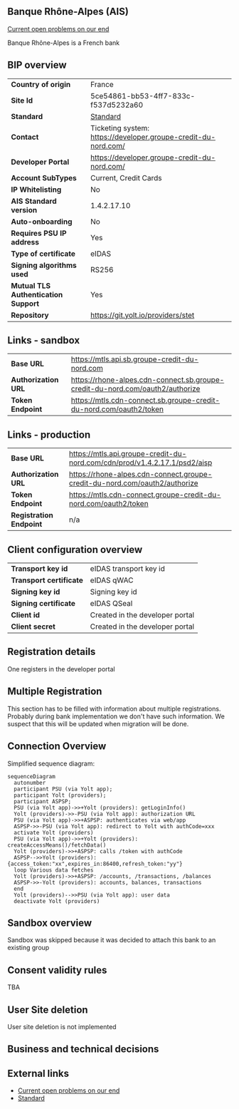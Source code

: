 ## Banque Rhône-Alpes (AIS)

[Current open problems on our end][1]

Banque Rhône-Alpes is a French bank

## BIP overview

|                                       |                                                                |
|---------------------------------------|----------------------------------------------------------------|
| **Country of origin**                 | France                                                         | 
| **Site Id**                           | 5ce54861-bb53-4ff7-833c-f537d5232a60                           |
| **Standard**                          | [Standard][2]                                                  |
| **Contact**                           | Ticketing system: https://developer.groupe-credit-du-nord.com/ |
| **Developer Portal**                  | https://developer.groupe-credit-du-nord.com/                   | 
| **Account SubTypes**                  | Current, Credit Cards                                          |
| **IP Whitelisting**                   | No                                                             |
| **AIS Standard version**              | 1.4.2.17.10                                                    |
| **Auto-onboarding**                   | No                                                             |
| **Requires PSU IP address**           | Yes                                                            |
| **Type of certificate**               | eIDAS                                                          |
| **Signing algorithms used**           | RS256                                                          |
| **Mutual TLS Authentication Support** | Yes                                                            |
| **Repository**                        | https://git.yolt.io/providers/stet                             |

## Links - sandbox

|                       |                                                                               |
|-----------------------|-------------------------------------------------------------------------------|
| **Base URL**          | https://mtls.api.sb.groupe-credit-du-nord.com                                 |
| **Authorization URL** | https://rhone-alpes.cdn-connect.sb.groupe-credit-du-nord.com/oauth2/authorize | 
| **Token Endpoint**    | https://mtls.cdn-connect.sb.groupe-credit-du-nord.com/oauth2/token            |  

## Links - production

|                           |                                                                            |
|---------------------------|----------------------------------------------------------------------------|
| **Base URL**              | https://mtls.api.groupe-credit-du-nord.com/cdn/prod/v1.4.2.17.1/psd2/aisp  |
| **Authorization URL**     | https://rhone-alpes.cdn-connect.groupe-credit-du-nord.com/oauth2/authorize | 
| **Token Endpoint**        | https://mtls.cdn-connect.groupe-credit-du-nord.com/oauth2/token            |  
| **Registration Endpoint** | n/a                                                                        |  

## Client configuration overview

|                           |                                 |
|---------------------------|---------------------------------|
| **Transport key id**      | eIDAS transport key id          |
| **Transport certificate** | eIDAS qWAC                      |
| **Signing key id**        | Signing key id                  | 
| **Signing certificate**   | eIDAS QSeal                     | 
| **Client id**             | Created in the developer portal |
| **Client secret**         | Created in the developer portal |

## Registration details

One registers in the developer portal

## Multiple Registration

This section has to be filled with information about multiple registrations. Probably during bank implementation we
don't have such information. We suspect that this will be updated when migration will be done.

## Connection Overview

Simplified sequence diagram:

```mermaid
sequenceDiagram
  autonumber
  participant PSU (via Yolt app);
  participant Yolt (providers);
  participant ASPSP;
  PSU (via Yolt app)->>+Yolt (providers): getLoginInfo()
  Yolt (providers)->>-PSU (via Yolt app): authorization URL
  PSU (via Yolt app)->>+ASPSP: authenticates via web/app
  ASPSP->>-PSU (via Yolt app): redirect to Yolt with authCode=xxx
  activate Yolt (providers)
  PSU (via Yolt app)->>+Yolt (providers): createAccessMeans()/fetchData()
  Yolt (providers)->>+ASPSP: calls /token with authCode
  ASPSP-->>Yolt (providers): {access_token:"xx",expires_in:86400,refresh_token:"yy"}
  loop Various data fetches
  Yolt (providers)->>+ASPSP: /accounts, /transactions, /balances
  ASPSP->>-Yolt (providers): accounts, balances, transactions
  end
  Yolt (providers)-->>PSU (via Yolt app): user data
  deactivate Yolt (providers)
```

## Sandbox overview

Sandbox was skipped because it was decided to attach this bank to an existing group

## Consent validity rules

TBA

## User Site deletion

User site deletion is not implemented

## Business and technical decisions

## External links

* [Current open problems on our end][1]
* [Standard][2]

[1]: <https://yolt.atlassian.net/issues/?jql=project%20%3D%20%22C4PO%22%20AND%20component%20%3D%20BANQUE_RHONE_ALPES%20AND%20status%20!%3D%20Done%20AND%20Resolution%20%3D%20Unresolved%20ORDER%20BY%20status>

[2]: <https://www.stet.eu//>